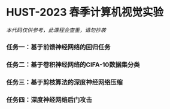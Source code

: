 # HUST-2023 春季计算机视觉实验

*本代码仅供参考，此课程会查重，请勿抄袭*

### 任务一：基于前馈神经网络的回归任务
### 任务二：基于卷积神经网络的CIFA-10数据集分类

### 任务三：基于剪枝算法的深度神经网络压缩

### 任务四：深度神经网络后门攻击